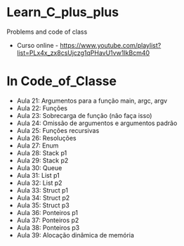 # Learn_C_plus_plus
Problems and code of class

- Curso online - https://www.youtube.com/playlist?list=PLx4x_zx8csUjczg1qPHavU1vw1IkBcm40

# In Code_of_Classe

- Aula 21: Argumentos para a função main, argc, argv
- Aula 22: Funções
- Aula 23: Sobrecarga de função (não faça isso)
- Aula 24: Omissão de argumentos e argumentos padrão
- Aula 25: Funções recursivas
- Aula 26: Resoluções
- Aula 27: Enum
- Aula 28: Stack p1
- Aula 29: Stack p2
- Aula 30: Queue
- Aula 31: List p1
- Aula 32: List p2
- Aula 33: Struct p1
- Aula 34: Struct p2
- Aula 35: Struct p3
- Aula 36: Ponteiros p1
- Aula 37: Ponteiros p2
- Aula 38: Ponteiros p3
- Aula 39: Alocação dinâmica de memória
